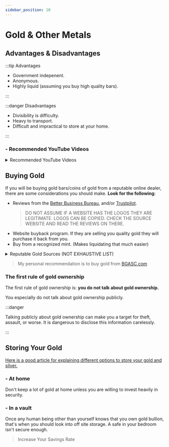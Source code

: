```yaml
---
sidebar_position: 10
---
```


# Gold & Other Metals

## Advantages & Disadvantages

:::tip Advantages

- Government indepenent.
- Anonymous.
- Highly liquid (assuming you buy high quality bars).

:::

:::danger Disadvantages

- Divisibility is difficulty.
- Heavy to transport.
- Difficult and impractical to store at your home.

:::

### - Recommended YouTube Videos

<details>
  <summary>Recommended YouTube Videos</summary>

- [Hidden Secrets of Money Series](https://www.youtube.com/playlist?list=PLE88E9ICdipidHkTehs1VbFzgwrq1jkUJ)
<iframe width="600" height="333" src="https://www.youtube.com/embed/1Dg3Vxx1iIU" title="YouTube video player" frameborder="0" allow="accelerometer; autoplay; clipboard-write; encrypted-media; gyroscope; picture-in-picture" allowfullscreen></iframe>    
<iframe width="600" height="333" src="https://www.youtube.com/embed/UH6VFKVx08c" title="YouTube video player" frameborder="0" allow="accelerometer; autoplay; clipboard-write; encrypted-media; gyroscope; picture-in-picture" allowfullscreen></iframe>

</details>

## Buying Gold

If you will be buying gold bars/coins of gold from a reputable online dealer, there are some considerations you should make. **Look for the following**:
- Reviews from the [Better Business Bureau](https://www.bbb.org/), and/or [Trustpilot](https://www.trustpilot.com/). 
  >DO NOT ASSUME IF A WEBSITE HAS THE LOGOS THEY ARE LEGITIMATE. LOGOS CAN BE COPIED. CHECK THE SOURCE WEBSITE AND READ THE REVIEWS ON THERE.
- Website buyback program. If they are selling you quality gold they will purchase it back from you.
- Buy from a recognized mint. (Makes liquidating that much easier)

<details>
  <summary>Reputable Gold Sources (NOT EXHAUSTIVE LIST)</summary>

- Johnson Matthey
- PAMP Suisse
- Valcambi Suisse
- Royal Canadian Mint
- Perth Mint Australia
- Sunshine Minting, Inc
- Republic Metals

</details>

>My personal recommendation is to buy gold from [BGASC.com](https://www.bgasc.com/)

### The first rule of gold ownership

The first rule of gold ownership is: **you do not talk about gold ownership.** 

You especially do not talk about gold ownership publicly.

:::danger

Talking publicly about gold ownership can make you a target for theft, assault, or worse. It is dangerous to disclose this information carelessly.

:::

## Storing Your Gold

[Here is a good article for explaining different options to store your gold and silver.](https://www.usmoneyreserve.com/blog/how-to-store-gold-silver/#:~:text=Rather%20than%20storing%20them%20in,be%20on%20the%20safe%20side.)

### - At home

Don't keep a lot of gold at home unless you are willing to invest heavily in security.

### - In a vault

Once any human being other than yourself knows that you own gold bullion, that's when you should look into off site storage. A safe in your bedroom isn't secure enough.

>Increase Your Savings Rate